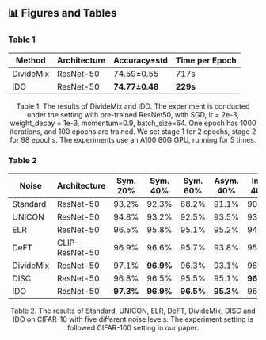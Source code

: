 ## 📊 Figures and Tables

### Table 1

| Method    | Architecture | Accuracy±std   | Time per Epoch |
| --------- | ------------ | -------------- | -------------- |
| DivideMix | ResNet-50    | 74.59±0.55     | 717s           |
| IDO       | ResNet-50    | **74.77±0.48** | **229s**       |

<center>Table 1. The results of DivideMix and IDO. The experiment is conducted under the setting with pre-trained ResNet50, with SGD, lr = 2e-3, weight_decay = 1e-3, momentum=0.9, batch_size=64. One epoch has 1000 iterations, and 100 epochs are trained. We set stage 1 for 2 epochs, stage 2 for 98 epochs. The experiments use an A100 80G GPU, running for 5 times.</center>

### Table 2
| Noise     | Architecture   | Sym. 20%     | Sym. 40%     | Sym. 60%     | Asym. 40%    | Inst. 40%    |
| --------- | -------------- | ------------ | ------------ | ------------ | ------------ | ------------ |
| Standard  | ResNet-50      | 93.2%        | 92.3%        | 88.2%        | 91.1%        | 90.9%        |
| UNICON    | ResNet-50      | 94.8%        | 93.2%        | 92.5%        | 93.5%        | 93.9%        |
| ELR       | ResNet-50      | 96.5%        | 95.8%        | 95.1%        | 95.2% | 94.8%        |
| DeFT      | CLIP-ResNet-50 | 96.9%        |96.6% | 95.7%        | 93.8%        | 95.1%        |
| DivideMix | ResNet-50      | 97.1% | **96.9%**    | 96.3% | 93.1%        | 96.0%        |
| DISC      | ResNet-50      | 96.8%        | 96.5%        | 95.5%        | 95.1%        | **96.5%**    |
| IDO       | ResNet-50      | **97.3%**    | **96.9%**    | **96.5%**    | **95.3%**    | 96.4% |

<center>Table 2. The results of Standard, UNICON, ELR, DeFT, DivideMix, DISC and IDO on CIFAR-10 with five different noise levels. The experiment setting is followed CIFAR-100 setting in our paper.</center>

